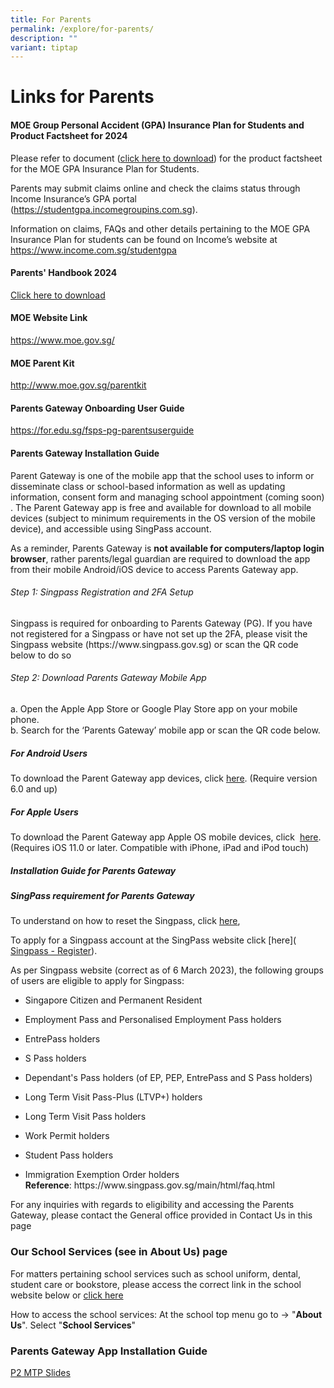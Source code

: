 ```yaml
---
title: For Parents
permalink: /explore/for-parents/
description: ""
variant: tiptap
---
```

<h1>Links for Parents</h1>
<p></p>
<p></p>
<h4>MOE Group Personal Accident (GPA) Insurance Plan for Students and Product Factsheet for 2024</h4>
<p>Please refer to document (<a href="/files/Fengshan Document Links/2024/Product_Fact_Sheet__Year_2024_May__Revised_V1.pdf" rel="noopener nofollow" target="_blank">click here to download</a>)
for the product factsheet for the MOE GPA Insurance Plan for Students.</p>
<p>Parents may submit claims online and check the claims status through Income
Insurance’s GPA portal (<a href="https://studentgpa.incomegroupins.com.sg" rel="noopener noreferrer nofollow" target="_blank">https://studentgpa.incomegroupins.com.sg</a>).</p>
<p>Information on claims, FAQs and other details pertaining to the MOE GPA
Insurance Plan for students can be found on Income’s website at <a href="https://www.income.com.sg/studentgpa" rel="noopener noreferrer nofollow" target="_blank">https://www.income.com.sg/studentgpa</a>
</p>
<p></p>
<p></p>
<h4>Parents' Handbook 2024</h4>
<p><a href="/files/Fengshan%20Document%20Links/Parents%20Handbook/Parents__Handbook_2024.pdf" rel="noopener noreferrer nofollow" target="_blank">Click here to download</a>
</p>
<h4>MOE Website Link</h4>
<p><a href="https://www.moe.gov.sg/" rel="noopener noreferrer nofollow" target="_blank">https://www.moe.gov.sg/</a>
</p>
<h4>MOE Parent Kit</h4>
<p><a href="http://www.moe.gov.sg/parentkit" rel="noopener noreferrer nofollow" target="_blank">http://www.moe.gov.sg/parentkit</a>
</p>
<h4>Parents Gateway Onboarding User Guide</h4>
<p><a href="https://for.edu.sg/fsps-pg-parentsuserguide" rel="noopener noreferrer nofollow" target="_blank">https://for.edu.sg/fsps-pg-parentsuserguide</a>
</p>
<h4>Parents Gateway Installation Guide</h4>
<p>Parent Gateway is one of the mobile app that the school uses to inform&nbsp;or
disseminate class or school-based information as well as updating information,
consent form and managing school appointment (coming soon) . The Parent
Gateway app is free and available for download to all mobile devices (subject
to minimum requirements in the OS version of the mobile device), and accessible
using SingPass account.</p>
<p>As a reminder, Parents Gateway is <strong>not available for computers/laptop login browser</strong>,
rather parents/legal guardian are required to download the app from their
mobile Android/iOS device to access Parents Gateway app.</p>
<h6>Step 1: Singpass Registration and 2FA Setup</h6>
<p>Singpass is required for onboarding to Parents Gateway (PG). If you have
not registered for a Singpass or have not set up the 2FA, please visit
the Singpass website (https://www.singpass.gov.sg) or scan the QR code
below to do so</p>
<h6>Step 2: Download Parents Gateway Mobile App</h6>
<p>a. Open the Apple App Store or Google Play Store app on your mobile phone.
<br>b. Search for the ‘Parents Gateway’ mobile app or scan the QR code below.</p>
<h5>For Android Users</h5>
<p>To download the Parent Gateway app devices, click&nbsp;<a href="https://play.google.com/store/apps/details?id=com.moe.pgp&amp;hl=en_SG" rel="noopener noreferrer nofollow" target="_blank">here</a>.
(Require version 6.0 and up)</p>
<h5>For Apple Users</h5>
<p>To download the Parent Gateway app Apple OS mobile devices, click&nbsp;
<a href="https://apps.apple.com/sg/app/parents-gateway/id1267198708" rel="noopener noreferrer nofollow" target="_blank">here</a>. (Requires iOS 11.0 or later. Compatible with iPhone, iPad and
iPod touch)</p>
<h5>Installation Guide for Parents Gateway</h5>
<h5>SingPass requirement for Parents Gateway</h5>
<p>To understand on how to reset the Singpass, click&nbsp;<a href="https://www.singpass.gov.sg/home/ui/online-reset-password/user-detail" rel="noopener noreferrer nofollow" target="_blank">here</a>,</p>
<p>To apply for a Singpass account at the SingPass website click&nbsp;[here](
<a href="https://www.singpass.gov.sg/home/ui/register/instructions" rel="noopener noreferrer nofollow" target="_blank">Singpass - Register</a>).&nbsp;</p>
<p>As per Singpass website (correct as of 6 March 2023), the following groups
of users are eligible to apply for Singpass:</p>
<ul data-tight="true" class="tight">
<li>
<p>Singapore Citizen and Permanent Resident</p>
</li>
<li>
<p>Employment Pass and Personalised Employment Pass holders</p>
</li>
<li>
<p>EntrePass holders</p>
</li>
<li>
<p>S Pass holders</p>
</li>
<li>
<p>Dependant's Pass holders (of EP, PEP, EntrePass and S Pass holders)</p>
</li>
<li>
<p>Long Term Visit Pass-Plus (LTVP+) holders</p>
</li>
<li>
<p>Long Term Visit Pass holders</p>
</li>
<li>
<p>Work Permit holders</p>
</li>
<li>
<p>Student Pass holders</p>
</li>
<li>
<p>Immigration Exemption Order holders
<br><strong>Reference</strong>: https://www.singpass.gov.sg/main/html/faq.html</p>
</li>
</ul>
<p>For any inquiries with regards to eligibility and accessing the Parents
Gateway, please contact the General office provided in Contact Us in this
page</p>
<h3>Our School Services (see in About Us) page</h3>
<p>For matters pertaining school services such as school uniform, dental,
student care or bookstore, please access the correct link in the school
website below or <a href="https://www.fengshanpri.moe.edu.sg/explore/for-parents/school-vendor-contacts/" rel="noopener noreferrer nofollow" target="_blank">click here</a>
</p>
<p>How to access the school services: At the school top menu go to -&gt;
"<strong>About Us</strong>". Select "<strong>School Services</strong>"</p>
<h3>Parents Gateway App Installation Guide</h3>
<p><a href="/files/Principal_Slides___P2_MTP.pdf" rel="noopener noreferrer nofollow" target="_blank">P2 MTP Slides</a>
</p>
